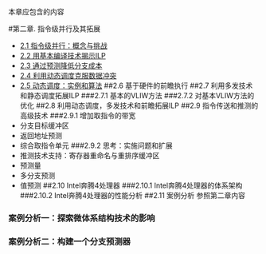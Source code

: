 本章应包含的内容

#第二章. 指令级并行及其拓展

- [2.1 指令级并行：概念与挑战](2.1.html)
- [2.2 用基本编译技术揭示ILP](2.2.html)
- [2.3 通过预测降低分支成本](2.3.html)
- [2.4 利用动态调度克服数据冲突](2.4.html)
- [2.5 动态调度：实例和算法](2.5.html)
##2.6 基于硬件的前瞻执行
##2.7 利用多发技术和静态调度拓展ILP
###2.7.1 基本的VLIW方法
###2.7.2 对基本VLIW方法的优化
##2.8 利用动态调度，多发技术和前瞻拓展ILP
##2.9 指令传送和推测的高级技术
###2.9.1 增加取指令的带宽
- 分支目标缓冲区
- 返回地址预测
- 综合取指令单元
###2.9.2 思考：实施问题和扩展
- 推测技术支持：寄存器重命名与重排序缓冲区
- 预测量
- 多分支预测
- 值预测
##2.10 Intel奔腾4处理器
###2.10.1 Intel奔腾4处理器的体系架构
###2.10.2 Intel奔腾4处理器的性能分析
##2.11 案例分析 参照第二章内容
### 案例分析一：探索微体系结构技术的影响
### 案例分析二：构建一个分支预测器
